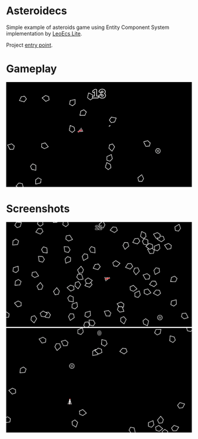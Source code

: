 # Asteroidecs
Simple example of asteroids game using Entity Component System implementation by [LeoEcs Lite](https://github.com/Leopotam/ecslite). 

Project [entry point](/src/Asteroidecs/Assets/CodeBase/EntryPoint.cs).
# Gameplay
<p align="center">
  <img width="600" src="doc/gameplay.gif" alt="Gameplay">
</p>


# Screenshots
<p align="center">
  <img width="600" src="doc/screen_0.png" alt="Gameplay">
  <img width="600" src="doc/screen_1.png" alt="Gameplay">
</p>

